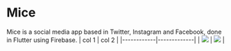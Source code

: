 # Mice
Mice is a social media app based in Twitter, Instagram and Facebook, done in Flutter using Firebase.
| col 1      | col 2      |
|------------|-------------|
| <img src="https://media.wired.com/photos/5926db217034dc5f91becd6b/master/w_582,c_limit/so-logo-s.jpg"> | <img src="https://mk0jobadderjftub56m0.kinstacdn.com/wp-content/uploads/stackoverflow.com-300.jpg"> |
